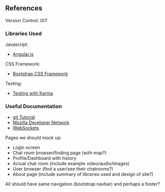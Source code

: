 ## References

Version Control: GIT

### Libraries Used

Javascript:
  - [Angular.js](http://tutorialzine.com/2013/08/learn-angularjs-5-examples/)

CSS Framework:
  - [Bootstrap CSS Framework](http://getbootstrap.com/getting-started/)

Testing:
  - [Testing with Karma](http://karma-runner.github.io/0.12/index.html)

### Useful Documentation

 - [git Tutorial](https://www.atlassian.com/git/tutorial/git-basics)
 - [Mozilla Developer Network](https://developer.mozilla.org/en-US/)
  - [WebSockets](https://developer.mozilla.org/en-US/docs/WebSockets/Writing_WebSocket_client_applications)

Pages we should mock up:

  - Login screen
  - Chat room browser/finding page (with map?)
  - Profile/Dashboard with history
  - Actual chat room (include example video/audio/images)
  - User browser (find a user/see their chatrooms?)
  - About page (include summary of libraries used and design of site?)

All should have same navigation (bootstrap navbar) and perhaps a footer?

